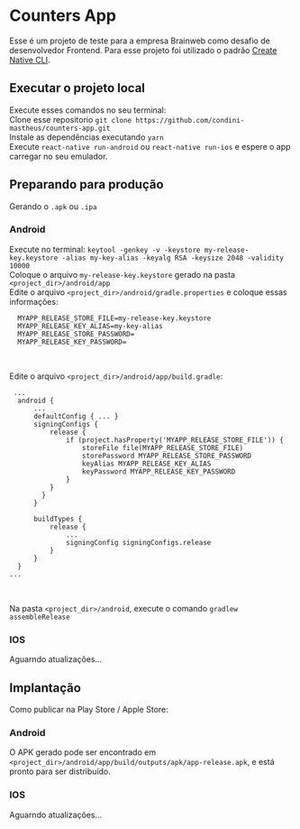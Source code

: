 # Counters App

Esse é um projeto de teste para a empresa Brainweb como desafio de desenvolvedor Frontend. Para esse projeto foi utilizado o padrão [Create Native CLI](https://facebook.github.io/react-native/docs/getting-started.html).

## Executar o projeto local

Execute esses comandos no seu terminal:<br>
Clone esse repositorio `git clone https://github.com/condini-mastheus/counters-app.git`<br>
Instale as dependências executando `yarn`<br>
Execute `react-native run-android` ou `react-native run-ios` e espere o app carregar no seu emulador.

## Preparando para produção

Gerando o `.apk` ou `.ipa`

### Android

Execute no terminal: `keytool -genkey -v -keystore my-release-key.keystore -alias my-key-alias -keyalg RSA -keysize 2048 -validity 10000`<br>
Coloque o arquivo `my-release-key.keystore` gerado na pasta `<project_dir>/android/app`<br>
Edite o arquivo `<project_dir>/android/gradle.properties` e coloque essas informações:

```
  MYAPP_RELEASE_STORE_FILE=my-release-key.keystore
  MYAPP_RELEASE_KEY_ALIAS=my-key-alias
  MYAPP_RELEASE_STORE_PASSWORD=
  MYAPP_RELEASE_KEY_PASSWORD=
```

<br>

Edite o arquivo `<project_dir>/android/app/build.gradle`: <br>

```
 ...
  android {
      ...
      defaultConfig { ... }
      signingConfigs {
          release {
              if (project.hasProperty('MYAPP_RELEASE_STORE_FILE')) {
                  storeFile file(MYAPP_RELEASE_STORE_FILE)
                  storePassword MYAPP_RELEASE_STORE_PASSWORD
                  keyAlias MYAPP_RELEASE_KEY_ALIAS
                  keyPassword MYAPP_RELEASE_KEY_PASSWORD
              }
          }
        }
      }

      buildTypes {
          release {
              ...
              signingConfig signingConfigs.release
          }
      }
  }
...
```

<br>

Na pasta `<project_dir>/android`, execute o comando `gradlew assembleRelease` <br>

### IOS

Aguarndo atualizações...

## Implantação

Como publicar na Play Store / Apple Store:

### Android

O APK gerado pode ser encontrado em `<project_dir>/android/app/build/outputs/apk/app-release.apk`, e está pronto para ser distribuído.

### IOS

Aguarndo atualizações...

